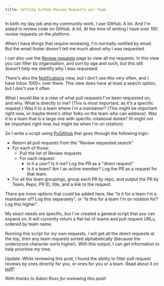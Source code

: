 ```yaml
---
title: Getting GitHub Review Requests per Team
---
```


In both my day job and my community work, I use GitHub. A lot. And I'm asked to review code on GitHub. A lot. At the time of writing I have over 100 review requests on the platform. 

When I have things that require reviewing, I'm normally notified by email. But the email footer doesn't tell me much about _why_ I was requested. 

I can also use the [Review requests](https://github.com/pulls/review-requested) page to view all my requests. In this view you can filter by organisation, and sort by age and such, but this still doesn't help me identify why I was requested. 

There's also the [Notifications](https://github.com/notifications) view, but I don't use this very often, and I have Inbox 1000+ over there. This view does have at least a search option, but I don't use it often. 

What I would like is a view of what pull requests I've been requested on, and why. What is directly to me? (This is most important, as it's a specific request.) Was it to a team where I'm a maintainer? (This might be important right now, or maybe there's other folks on the team who can address). Was it to a team that is a large one with specific rotational duties? (It might not be important right now, but might be when I'm on rotation). 

So I write a script using [PyGitHub](https://pygithub.readthedocs.io/) that goes through the following logic:  

* Return all pull requests from the "Review requested search"
* For each of those:
    * Pull the list of Review requests
    * For each request: 
        * Is it a user? Is it me? Log the PR as a "direct request" 
        * Is it a team? Am I an active member? Log the PR as a request for that team.
* For all the team groupings, group each PR by repo, and output the PR by Team, Repo, PR ID, title, and a link to the request. 

There are more options that could be added here, like "Is it for a team I'm a maintainer of? Log this separately", or "Is this for a team I'm on rotation for? Log this higher". 

My exact needs are specific, but I've created a general script that you can expand on. It will currently return a flat list of teams and pull request URLs, ordered by team name.


<script src="https://gist.github.com/glasnt/b7a976753a0aa629e06b88623bd83c8b.js"></script>

Running this script for my own requests, I will get all the direct requests at the top, then any team requests sorted alphabetically (because the underscore character sorts higher). With this output, I can get information to help prioritise my time.



Update: While reviewing this post, I found the ability to filter pull request reviews by ones directly for you, or ones for you or a team. Read about it on [puff](https://github.com/glasnt/puff/blob/latest/github/review_requested_for_me.md)! 

_With thanks to Adam Ross for reviewing this post!_


<!--- Fix for gist styling (unsure why broke) --->
<style>.gist .blub-num { padding: 1px 0px !important } .gist .blob-code {padding: 1px 30px !important } </style>